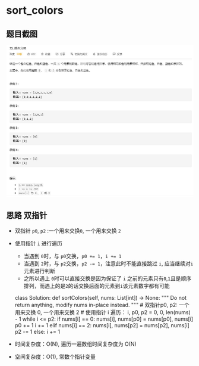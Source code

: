 # sort_colors

## 题目截图
 ![](sort_colors.jpg)

## 思路 双指针

- 双指针 `p0`, `p2` :一个用来交换`0`, 一个用来交换 `2`
- 使用指针 `i` 进行遍历
    - 当遇到 `0`时，与 `p0`交换，`p0 += 1`，`i += 1`
    - 当遇到 `2`时，与 `p2`交换，`p2 -= 1`，注意此时不能直接跳过 `i`, 应当继续对`i`元素进行判断
    - 之所以遇上 `0`时可以直接交换是因为保证了 `i` 之前的元素只有`0`,`1`且是顺序排列，而遇上的是`2`的话交换后面的元素到`i`该元素数字都有可能
    
    


    class Solution:
    def sortColors(self, nums: List[int]) -> None:
        """
        Do not return anything, modify nums in-place instead.
        """
        # 双指针p0, p2: 一个用来交换 0, 一个用来交换 2
        # 使用指针 i 遍历：
        i, p0, p2 = 0, 0, len(nums) - 1
        while i <= p2:
            if nums[i] == 0:
                nums[i], nums[p0] = nums[p0], nums[i]
                p0 += 1
                i += 1
            elif nums[i] == 2:
                nums[i], nums[p2] = nums[p2], nums[i]
                p2 -= 1
            else:
                i += 1
 
- 时间复杂度：O(N), 遍历一遍数组时间复杂度为 O(N)
- 空间复杂度：O(1), 常数个指针变量